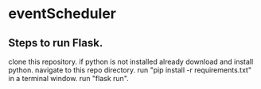 # eventScheduler
## Steps to run Flask.
clone this repository.
if python is not installed already download and install python.
navigate to this repo directory.
run "pip install -r requirements.txt" in a terminal window.
run "flask run".

